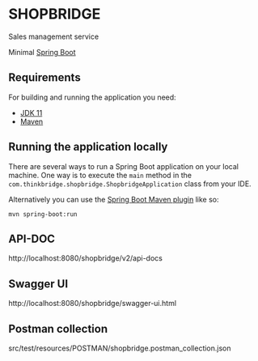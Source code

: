 # SHOPBRIDGE
Sales management service 

Minimal [Spring Boot](http://projects.spring.io/spring-boot/) 

## Requirements

For building and running the application you need:

- [JDK 11](http://www.oracle.com/technetwork/java/javase/downloads/jdk8-downloads-2133151.html)
- [Maven ](https://maven.apache.org)

## Running the application locally
  
There are several ways to run a Spring Boot application on your local machine. One way is to execute the `main` method in the `com.thinkbridge.shopbridge.ShopbridgeApplication` class from your IDE.

Alternatively you can use the [Spring Boot Maven plugin](https://docs.spring.io/spring-boot/docs/current/reference/html/build-tool-plugins-maven-plugin.html) like so:

```shell
mvn spring-boot:run
```

## API-DOC
http://localhost:8080/shopbridge/v2/api-docs

## Swagger UI
http://localhost:8080/shopbridge/swagger-ui.html

## Postman collection
src/test/resources/POSTMAN/shopbridge.postman_collection.json
